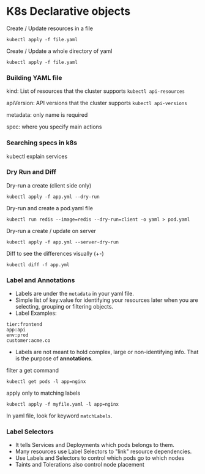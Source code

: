 # K8s Declarative objects

Create / Update resources in a file
```
kubectl apply -f file.yaml
```
Create / Update a whole directory of yaml
```
kubectl apply -f file.yaml
```
### Building YAML file
kind: List of resources that the cluster supports
`kubectl api-resources`

apiVersion: API versions that the cluster supports
`kubectl api-versions`

metadata: only name is required

spec: where you specify main actions

### Searching specs in k8s
kubectl explain services

### Dry Run and Diff

Dry-run a create (client side only)
```
kubectl apply -f app.yml --dry-run
```
Dry-run and create a pod.yaml file
```
kubectl run redis --image=redis --dry-run=client -o yaml > pod.yaml
```
Dry-run a create / update on server
```
kubectl apply -f app.yml --server-dry-run
```
Diff to see the differences visually (+-)
```
kubectl diff -f app.yml
```

### Label and Annotations
- Labels are under the `metadata` in your yaml file.
- Simple list of key:value for identifying your resources later when you are selecting, grouping or filtering objects.
- Label Examples:
```
tier:frontend
app:api
env:prod
customer:acme.co
```
- Labels are not meant to hold complex, large or non-identifying info. That is the purpose of **annotations**.

filter a get command
```
kubectl get pods -l app=nginx
```
apply only to matching labels
```
kubectl apply -f myfile.yaml -l app=nginx
```
In yaml file, look for keyword  `matchLabels`.

### Label Selectors
- It tells Services and Deployments which pods belongs to them.
- Many resources use Label Selectors to "link" resource dependencies.
- Use Labels and Selectors to control which pods go to which nodes
- Taints and Tolerations also control node placement
